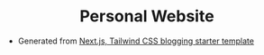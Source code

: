 <h1 align="center">Personal Website</h1>


- Generated from [Next.js, Tailwind CSS blogging starter template](https://timlrx/tailwind-nextjs-starter-blog) 